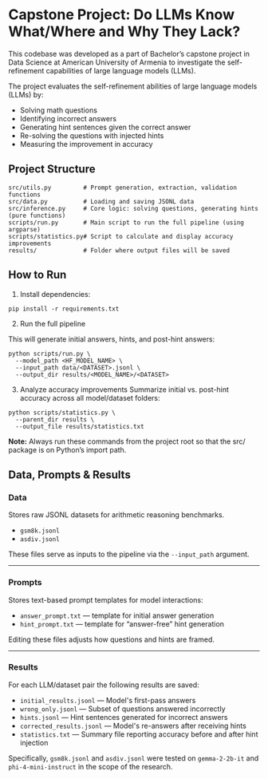 # Capstone Project: Do LLMs Know What/Where and Why They Lack?

This codebase was developed as a part of Bachelor’s capstone project in Data Science at American University of Armenia to investigate the self-refinement capabilities of large language models (LLMs).

The project evaluates the self-refinement abilities of large language models (LLMs) by:
- Solving math questions
- Identifying incorrect answers
- Generating hint sentences given the correct answer
- Re-solving the questions with injected hints
- Measuring the improvement in accuracy

## Project Structure

```
src/utils.py         # Prompt generation, extraction, validation functions
src/data.py          # Loading and saving JSONL data
src/inference.py     # Core logic: solving questions, generating hints (pure functions)
scripts/run.py       # Main script to run the full pipeline (using argparse)
scripts/statistics.py# Script to calculate and display accuracy improvements
results/             # Folder where output files will be saved
```

## How to Run

1. Install dependencies:

```
pip install -r requirements.txt
```

2. Run the full pipeline

This will generate initial answers, hints, and post-hint answers:

```
python scripts/run.py \
  --model_path <HF_MODEL_NAME> \
  --input_path data/<DATASET>.jsonl \
  --output_dir results/<MODEL_NAME>/<DATASET>
```

3. Analyze accuracy improvements
Summarize initial vs. post-hint accuracy across all model/dataset folders:

```
python scripts/statistics.py \
  --parent_dir results \
  --output_file results/statistics.txt
```

**Note:** Always run these commands from the project root so that the src/ package is on Python’s import path.

## Data, Prompts & Results

### Data
Stores raw JSONL datasets for arithmetic reasoning benchmarks.
- `gsm8k.jsonl`
- `asdiv.jsonl`

These files serve as inputs to the pipeline via the `--input_path` argument.

---

### Prompts
Stores text-based prompt templates for model interactions:  
- `answer_prompt.txt` — template for initial answer generation  
- `hint_prompt.txt` — template for “answer-free” hint generation  

Editing these files adjusts how questions and hints are framed.

---

### Results  
For each LLM/dataset pair the following results are saved:
- `initial_results.jsonl` — Model's first-pass answers
- `wrong_only.jsonl` — Subset of questions answered incorrectly
- `hints.jsonl` — Hint sentences generated for incorrect answers
- `corrected_results.jsonl` — Model's re-answers after receiving hints
- `statistics.txt` — Summary file reporting accuracy before and after hint injection
  
Specifically, `gsm8k.jsonl` and `asdiv.jsonl` were tested on `gemma-2-2b-it` and `phi-4-mini-instruct` in the scope of the research.
